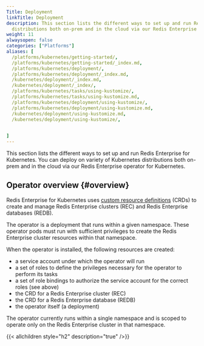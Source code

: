 ```yaml
---
Title: Deployment
linkTitle: Deployment
description: This section lists the different ways to set up and run Redis Enterprise for Kubernetes. You can deploy on variety of Kubernetes   
  distributions both on-prem and in the cloud via our Redis Enterprise operator for Kubernetes.
weight: 11
alwaysopen: false
categories: ["Platforms"]
aliases: [
  /platforms/kubernetes/getting-started/,
  /platforms/kubernetes/getting-started/_index.md,
  /platforms/kubernetes/deployment/,
  /platforms/kubernetes/deployment/_index.md,
  /kubernetes/deployment/_index.md,
  /kubernetes/deployment/_index/,
  /platforms/kubernetes/tasks/using-kustomize/, 
  /platforms/kubernetes/tasks/using-kustomize.md,
  /platforms/kubernetes/deployment/using-kustomize/, 
  /platforms/kubernetes/deployment/using-kustomize.md,
  /kubernetes/deployment/using-kustomize.md,
  /kubernetes/deployment/using-kustomize/,
  

]
---
```


This section lists the different ways to set up and run Redis Enterprise for Kubernetes. You can deploy on variety of Kubernetes distributions both on-prem and in the cloud via our Redis Enterprise operator for Kubernetes.

## Operator overview {#overview}

Redis Enterprise for Kubernetes uses [custom resource definitions](https://kubernetes.io/docs/concepts/extend-kubernetes/api-extension/custom-resources/#customresourcedefinitions) (CRDs) to create and manage Redis Enterprise clusters (REC) and Redis Enterprise databases (REDB).

The operator is a deployment that runs within a given namespace. These operator pods must run with sufficient privileges to create the Redis Enterprise cluster resources within that namespace.

When the operator is installed, the following resources are created:

* a service account under which the operator will run
* a set of roles to define the privileges necessary for the operator to perform its tasks
* a set of role bindings to authorize the service account for the correct roles (see above)
* the CRD for a Redis Enterprise cluster (REC)
* the CRD for a Redis Enterprise database (REDB)
* the operator itself (a deployment)

The operator currently runs within a single namespace and is scoped to operate only on the Redis Enterprise cluster in that namespace.

{{< allchildren style="h2" description="true" />}}
